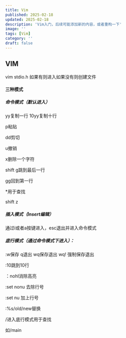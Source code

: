 ```yaml
---
title: Vim
published: 2025-02-18
updated: 2025-02-18
description: 'Vim入门，后续可能添加新的内容，或者重构一下'
image: ''
tags: [Vim]
category: ''
draft: false 
---
```


## VIM

vim stdio.h 如果有则进入如果没有则创建文件

#### 三种模式

##### 命令模式（默认进入）

yy复制一行  10yy复制十行

p粘贴

dd剪切

u撤销

x删除一个字符

shift g跳到最后一行

gg回到第一行

*用于查找

shift z

##### 插入模式（Insert编辑）

通过i或者a按键进入，esc退出并进入命令模式

##### 底行模式（通过命令模式下进入）：

:w保存 q退出 wq保存退出 wq! 强制保存退出

:10跳到10行

：nohl消除高亮

:set nonu 去除行号

:set nu 加上行号

:%s/old/new替换

/进入底行模式用于查找

如/main
